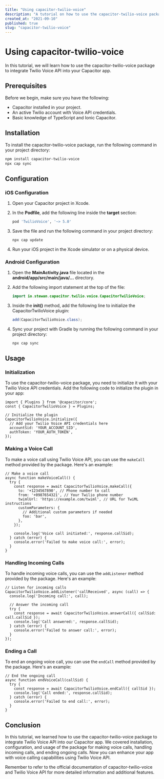```yaml
---
title: "Using capacitor-twilio-voice"
description: "A tutorial on how to use the capacitor-twilio-voice package in your Capacitor app."
created_at: "2021-09-10"
published: true
slug: "capacitor-twilio-voice"
---
```


# Using capacitor-twilio-voice

In this tutorial, we will learn how to use the capacitor-twilio-voice package to integrate Twilio Voice API into your Capacitor app.

## Prerequisites

Before we begin, make sure you have the following:

- Capacitor installed in your project.
- An active Twilio account with Voice API credentials.
- Basic knowledge of TypeScript and Ionic Capacitor.

## Installation

To install the capacitor-twilio-voice package, run the following command in your project directory:

```bash
npm install capacitor-twilio-voice
npx cap sync
```

## Configuration

### iOS Configuration

1. Open your Capacitor project in Xcode.

2. In the **Podfile**, add the following line inside the **target** section:

   ```ruby
   pod 'TwilioVoice', '~> 5.0'
   ```

3. Save the file and run the following command in your project directory:

   ```bash
   npx cap update
   ```

4. Run your iOS project in the Xcode simulator or on a physical device.

### Android Configuration

1. Open the **MainActivity.java** file located in the **android/app/src/main/java/...** directory.

2. Add the following import statement at the top of the file:

   ```java
   import io.stewan.capacitor.twilio.voice.CapacitorTwilioVoice;
   ```

3. Inside the **init()** method, add the following line to initialize the CapacitorTwilioVoice plugin:

   ```java
   add(CapacitorTwilioVoice.class);
   ```

4. Sync your project with Gradle by running the following command in your project directory:

   ```bash
   npx cap sync
   ```

## Usage

### Initialization

To use the capacitor-twilio-voice package, you need to initialize it with your Twilio Voice API credentials. Add the following code to initialize the plugin in your app:

```tsx
import { Plugins } from '@capacitor/core';
const { CapacitorTwilioVoice } = Plugins;

// Initialize the plugin
CapacitorTwilioVoice.initialize({
  // Add your Twilio Voice API credentials here
  accountSid: 'YOUR_ACCOUNT_SID',
  authToken: 'YOUR_AUTH_TOKEN',
});
```

### Making a Voice Call

To make a voice call using Twilio Voice API, you can use the `makeCall` method provided by the package. Here's an example:

```tsx
// Make a voice call
async function makeVoiceCall() {
  try {
    const response = await CapacitorTwilioVoice.makeCall({
      to: '+1234567890', // Phone number to call
      from: '+0987654321', // Your Twilio phone number
      twimlUrl: 'https://example.com/twiml', // URL for TwiML instructions
      customParameters: {
        // Additional custom parameters if needed
        foo: 'bar',
      },
    });
    
    console.log('Voice call initiated:', response.callSid);
  } catch (error) {
    console.error('Failed to make voice call:', error);
  }
}
```

### Handling Incoming Calls

To handle incoming voice calls, you can use the `addListener` method provided by the package. Here's an example:

```tsx
// Listen for incoming calls
CapacitorTwilioVoice.addListener('callReceived', async (call) => {
  console.log('Incoming call:', call);
  
  // Answer the incoming call
  try {
    const response = await CapacitorTwilioVoice.answerCall({ callSid: call.callSid });
    console.log('Call answered:', response.callSid);
  } catch (error) {
    console.error('Failed to answer call:', error);
  }
});
```

### Ending a Call

To end an ongoing voice call, you can use the `endCall` method provided by the package. Here's an example:

```tsx
// End the ongoing call
async function endVoiceCall(callSid) {
  try {
    const response = await CapacitorTwilioVoice.endCall({ callSid });
    console.log('Call ended:', response.callSid);
  } catch (error) {
    console.error('Failed to end call:', error);
  }
}
```

## Conclusion

In this tutorial, we learned how to use the capacitor-twilio-voice package to integrate Twilio Voice API into our Capacitor app. We covered installation, configuration, and usage of the package for making voice calls, handling incoming calls, and ending ongoing calls. Now you can enhance your app with voice calling capabilities using Twilio Voice API.

Remember to refer to the official documentation of capacitor-twilio-voice and Twilio Voice API for more detailed information and additional features.